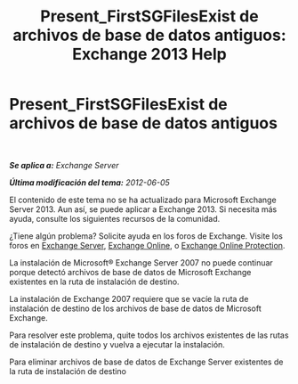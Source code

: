 ﻿---
title: 'Present_FirstSGFilesExist de archivos de base de datos antiguos: Exchange 2013 Help'
TOCTitle: Present_FirstSGFilesExist de archivos de base de datos antiguos
ms:assetid: 907faeb8-1c6d-49fc-95a1-417f415a9d79
ms:mtpsurl: https://technet.microsoft.com/es-es/library/ms.exch.setupreadiness.firstsgfilesexist(v=EXCHG.150)
ms:contentKeyID: 48268415
ms.date: 05/22/2018
mtps_version: v=EXCHG.150
ms.translationtype: MT
---

# Present\_FirstSGFilesExist de archivos de base de datos antiguos

 

_**Se aplica a:** Exchange Server_

_**Última modificación del tema:** 2012-06-05_

El contenido de este tema no se ha actualizado para Microsoft Exchange Server 2013. Aun así, se puede aplicar a Exchange 2013. Si necesita más ayuda, consulte los siguientes recursos de la comunidad.

¿Tiene algún problema? Solicite ayuda en los foros de Exchange. Visite los foros en [Exchange Server](https://go.microsoft.com/fwlink/p/?linkid=60612), [Exchange Online](https://go.microsoft.com/fwlink/p/?linkid=267542), o [Exchange Online Protection](https://go.microsoft.com/fwlink/p/?linkid=285351).

La instalación de Microsoft® Exchange Server 2007 no puede continuar porque detectó archivos de base de datos de Microsoft Exchange existentes en la ruta de instalación de destino.

La instalación de Exchange 2007 requiere que se vacíe la ruta de instalación de destino de los archivos de base de datos de Microsoft Exchange.

Para resolver este problema, quite todos los archivos existentes de las rutas de instalación de destino y vuelva a ejecutar la instalación.

Para eliminar archivos de base de datos de Exchange Server existentes de la ruta de instalación de destino

1.  En Mi PC o Explorador de Windows, busque la ruta de instalación de destino.
    

    > [!NOTE]
    > De manera predeterminada, los archivos de base de datos están ubicados en:<BR>&lt;systemDrive&gt;:\Archivos de programa\Microsoft\Exchange Server\Mailbox\First Storage Group.



2.  Haga clic con el botón secundario en los archivos que se van a quitar y, a continuación, seleccione **Eliminar**.

3.  En el cuadro de diálogo **Confirmar eliminación de archivos**, haga clic en **Sí**.

4.  Repita los pasos 2 y 3 para todos los archivos de la ruta de instalación de destino.

